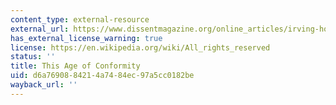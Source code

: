 ```yaml
---
content_type: external-resource
external_url: https://www.dissentmagazine.org/online_articles/irving-howe-voice-still-heard-this-age-of-conformity
has_external_license_warning: true
license: https://en.wikipedia.org/wiki/All_rights_reserved
status: ''
title: This Age of Conformity
uid: d6a76908-8421-4a74-84ec-97a5cc0182be
wayback_url: ''
---
```

